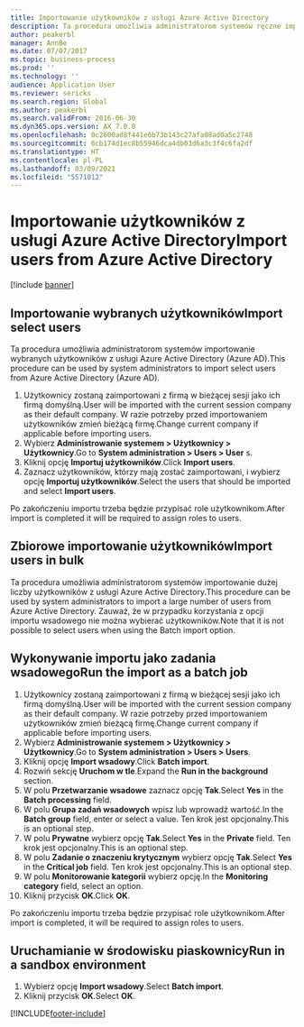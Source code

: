 ```yaml
---
title: Importowanie użytkowników z usługi Azure Active Directory
description: Ta procedura umożliwia administratorom systemów ręczne importowanie wybranych użytkowników lub importowanie dużej liczby użytkowników z usługi Azure Active Directory.
author: peakerbl
manager: AnnBe
ms.date: 07/07/2017
ms.topic: business-process
ms.prod: ''
ms.technology: ''
audience: Application User
ms.reviewer: sericks
ms.search.region: Global
ms.author: peakerbl
ms.search.validFrom: 2016-06-30
ms.dyn365.ops.version: AX 7.0.0
ms.openlocfilehash: 0c2600ad8f441e6b73b143c27afa08ad0a5c2748
ms.sourcegitcommit: 6cb174d1ec8b55946dca4db03d6a3c3f4c6fa2df
ms.translationtype: HT
ms.contentlocale: pl-PL
ms.lasthandoff: 03/09/2021
ms.locfileid: "5571012"
---
```

# <a name="import-users-from-azure-active-directory"></a><span data-ttu-id="169a2-103">Importowanie użytkowników z usługi Azure Active Directory</span><span class="sxs-lookup"><span data-stu-id="169a2-103">Import users from Azure Active Directory</span></span>

[!include [banner](../../includes/banner.md)]

## <a name="import-select-users"></a><span data-ttu-id="169a2-104">Importowanie wybranych użytkowników</span><span class="sxs-lookup"><span data-stu-id="169a2-104">Import select users</span></span>

<span data-ttu-id="169a2-105">Ta procedura umożliwia administratorom systemów importowanie wybranych użytkowników z usługi Azure Active Directory (Azure AD).</span><span class="sxs-lookup"><span data-stu-id="169a2-105">This procedure can be used by system administrators to import select users from Azure Active Directory (Azure AD).</span></span>

1. <span data-ttu-id="169a2-106">Użytkownicy zostaną zaimportowani z firmą w bieżącej sesji jako ich firmą domyślną.</span><span class="sxs-lookup"><span data-stu-id="169a2-106">User will be imported with the current session company as their default company.</span></span> <span data-ttu-id="169a2-107">W razie potrzeby przed importowaniem użytkowników zmień bieżącą firmę.</span><span class="sxs-lookup"><span data-stu-id="169a2-107">Change current company if applicable before importing users.</span></span>
2. <span data-ttu-id="169a2-108">Wybierz **Administrowanie systemem > Użytkownicy > Użytkownicy**.</span><span class="sxs-lookup"><span data-stu-id="169a2-108">Go to **System administration > Users > User** s.</span></span>
3. <span data-ttu-id="169a2-109">Kliknij opcję **Importuj użytkowników**.</span><span class="sxs-lookup"><span data-stu-id="169a2-109">Click **Import users**.</span></span>
4. <span data-ttu-id="169a2-110">Zaznacz użytkowników, którzy mają zostać zaimportowani, i wybierz opcję **Importuj użytkowników**.</span><span class="sxs-lookup"><span data-stu-id="169a2-110">Select the users that should be imported and select **Import users**.</span></span>

<span data-ttu-id="169a2-111">Po zakończeniu importu trzeba będzie przypisać role użytkownikom.</span><span class="sxs-lookup"><span data-stu-id="169a2-111">After import is completed it will be required to assign roles to users.</span></span>

## <a name="import-users-in-bulk"></a><span data-ttu-id="169a2-112">Zbiorowe importowanie użytkowników</span><span class="sxs-lookup"><span data-stu-id="169a2-112">Import users in bulk</span></span>

<span data-ttu-id="169a2-113">Ta procedura umożliwia administratorom systemów importowanie dużej liczby użytkowników z usługi Azure Active Directory.</span><span class="sxs-lookup"><span data-stu-id="169a2-113">This procedure can be used by system administrators to import a large number of users from Azure Active Directory.</span></span>
<span data-ttu-id="169a2-114">Zauważ, że w przypadku korzystania z opcji importu wsadowego nie można wybierać użytkowników.</span><span class="sxs-lookup"><span data-stu-id="169a2-114">Note that it is not possible to select users when using the Batch import option.</span></span>

## <a name="run-the-import-as-a-batch-job"></a><span data-ttu-id="169a2-115">Wykonywanie importu jako zadania wsadowego</span><span class="sxs-lookup"><span data-stu-id="169a2-115">Run the import as a batch job</span></span>
1. <span data-ttu-id="169a2-116">Użytkownicy zostaną zaimportowani z firmą w bieżącej sesji jako ich firmą domyślną.</span><span class="sxs-lookup"><span data-stu-id="169a2-116">User will be imported with the current session company as their default company.</span></span> <span data-ttu-id="169a2-117">W razie potrzeby przed importowaniem użytkowników zmień bieżącą firmę.</span><span class="sxs-lookup"><span data-stu-id="169a2-117">Change current company if applicable before importing users.</span></span>
2. <span data-ttu-id="169a2-118">Wybierz **Administrowanie systemem > Użytkownicy > Użytkownicy**.</span><span class="sxs-lookup"><span data-stu-id="169a2-118">Go to **System administration > Users > Users**.</span></span>
3. <span data-ttu-id="169a2-119">Kliknij opcję **Import wsadowy**.</span><span class="sxs-lookup"><span data-stu-id="169a2-119">Click **Batch import**.</span></span>
4. <span data-ttu-id="169a2-120">Rozwiń sekcję **Uruchom w tle**.</span><span class="sxs-lookup"><span data-stu-id="169a2-120">Expand the **Run in the background** section.</span></span>
4. <span data-ttu-id="169a2-121">W polu **Przetwarzanie wsadowe** zaznacz opcję **Tak**.</span><span class="sxs-lookup"><span data-stu-id="169a2-121">Select **Yes** in the **Batch processing** field.</span></span>
6. <span data-ttu-id="169a2-122">W polu **Grupa zadań wsadowych** wpisz lub wprowadź wartość.</span><span class="sxs-lookup"><span data-stu-id="169a2-122">In the **Batch group** field, enter or select a value.</span></span> <span data-ttu-id="169a2-123">Ten krok jest opcjonalny.</span><span class="sxs-lookup"><span data-stu-id="169a2-123">This is an optional step.</span></span>  
7. <span data-ttu-id="169a2-124">W polu **Prywatne** wybierz opcję **Tak**.</span><span class="sxs-lookup"><span data-stu-id="169a2-124">Select **Yes** in the **Private** field.</span></span> <span data-ttu-id="169a2-125">Ten krok jest opcjonalny.</span><span class="sxs-lookup"><span data-stu-id="169a2-125">This is an optional step.</span></span>  
8. <span data-ttu-id="169a2-126">W polu **Zadanie o znaczeniu krytycznym** wybierz opcję **Tak**.</span><span class="sxs-lookup"><span data-stu-id="169a2-126">Select **Yes** in the **Critical job** field.</span></span> <span data-ttu-id="169a2-127">Ten krok jest opcjonalny.</span><span class="sxs-lookup"><span data-stu-id="169a2-127">This is an optional step.</span></span>  
9. <span data-ttu-id="169a2-128">W polu **Monitorowanie kategorii** wybierz opcję.</span><span class="sxs-lookup"><span data-stu-id="169a2-128">In the **Monitoring category** field, select an option.</span></span>
10. <span data-ttu-id="169a2-129">Kliknij przycisk **OK**.</span><span class="sxs-lookup"><span data-stu-id="169a2-129">Click **OK**.</span></span>

<span data-ttu-id="169a2-130">Po zakończeniu importu trzeba będzie przypisać role użytkownikom.</span><span class="sxs-lookup"><span data-stu-id="169a2-130">After import is completed, it will be required to assign roles to users.</span></span>

## <a name="run-in-a-sandbox-environment"></a><span data-ttu-id="169a2-131">Uruchamianie w środowisku piaskownicy</span><span class="sxs-lookup"><span data-stu-id="169a2-131">Run in a sandbox environment</span></span>
1. <span data-ttu-id="169a2-132">Wybierz opcję **Import wsadowy**.</span><span class="sxs-lookup"><span data-stu-id="169a2-132">Select **Batch import**.</span></span>
2. <span data-ttu-id="169a2-133">Kliknij przycisk **OK**.</span><span class="sxs-lookup"><span data-stu-id="169a2-133">Select **OK**.</span></span>


[!INCLUDE[footer-include](../../../../includes/footer-banner.md)]